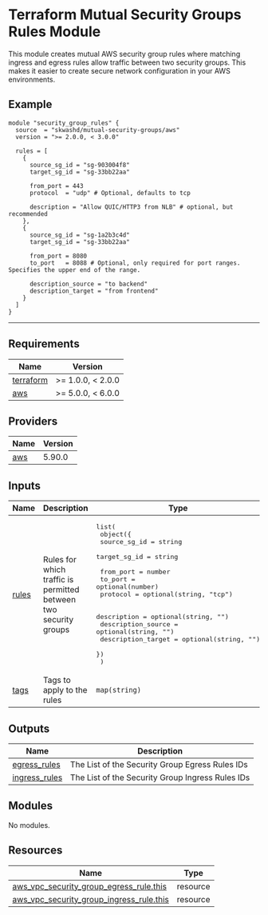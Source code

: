 # Terraform Mutual Security Groups Rules Module

This module creates mutual AWS security group rules where matching ingress
and egress rules allow traffic between two security groups. This makes it easier
to create secure network configuration in your AWS environments.

## Example

```hcl
module "security_group_rules" {
  source  = "skwashd/mutual-security-groups/aws"
  version = ">= 2.0.0, < 3.0.0"

  rules = [
    {
      source_sg_id = "sg-903004f8"
      target_sg_id = "sg-33bb22aa"

      from_port = 443
      protocol  = "udp" # Optional, defaults to tcp

      description = "Allow QUIC/HTTP3 from NLB" # optional, but recommended
    },
    {
      source_sg_id = "sg-1a2b3c4d"
      target_sg_id = "sg-33bb22aa"

      from_port = 8080
      to_port   = 8088 # Optional, only required for port ranges. Specifies the upper end of the range.

      description_source = "to backend"
      description_target = "from frontend"
    }
  ]
}
```

<!-- BEGIN_TF_DOCS -->


----

## Requirements

| Name | Version |
|------|---------|
| <a name="requirement_terraform"></a> [terraform](#requirement\_terraform) | >= 1.0.0, < 2.0.0 |
| <a name="requirement_aws"></a> [aws](#requirement\_aws) | >= 5.0.0, < 6.0.0 |

## Providers

| Name | Version |
|------|---------|
| <a name="provider_aws"></a> [aws](#provider\_aws) | 5.90.0 |

## Inputs

| Name | Description | Type | Default | Required |
|------|-------------|------|---------|:--------:|
| <a name="input_rules"></a> [rules](#input\_rules) | Rules for which traffic is permitted between two security groups | <pre>list(<br/>    object({<br/>      source_sg_id = string<br/>      target_sg_id = string<br/><br/>      from_port = number<br/>      to_port   = optional(number)<br/>      protocol  = optional(string, "tcp")<br/><br/>      description        = optional(string, "")<br/>      description_source = optional(string, "")<br/>      description_target = optional(string, "")<br/>    })<br/>  )</pre> | n/a | yes |
| <a name="input_tags"></a> [tags](#input\_tags) | Tags to apply to the rules | `map(string)` | `{}` | no |

## Outputs

| Name | Description |
|------|-------------|
| <a name="output_egress_rules"></a> [egress\_rules](#output\_egress\_rules) | The List of the Security Group Egress Rules IDs |
| <a name="output_ingress_rules"></a> [ingress\_rules](#output\_ingress\_rules) | The List of the Security Group Ingress Rules IDs |

## Modules

No modules.

## Resources

| Name | Type |
|------|------|
| [aws_vpc_security_group_egress_rule.this](https://registry.terraform.io/providers/hashicorp/aws/latest/docs/resources/vpc_security_group_egress_rule) | resource |
| [aws_vpc_security_group_ingress_rule.this](https://registry.terraform.io/providers/hashicorp/aws/latest/docs/resources/vpc_security_group_ingress_rule) | resource |
<!-- END_TF_DOCS -->